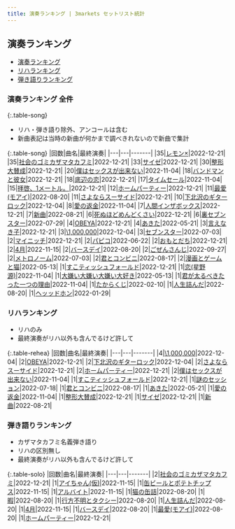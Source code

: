 ```yaml
---
title: 演奏ランキング | 3markets セットリスト統計
---
```

## 演奏ランキング

* [演奏ランキング](#演奏ランキング)
* [リハランキング](#リハランキング)
* [弾き語りランキング](#弾き語りランキング)


### 演奏ランキング 全件

{:.table-song}

* リハ・弾き語り除外、アンコールは含む
* 新曲表記は当時の新曲が何かまで調べきれないので新曲で集計

{:.table-song}
|回数|曲名|最終演奏|
|---|---|-------|
|35|[レモン×](song003.html)|2022-12-21|
|35|[社会のゴミカザマタカフミ](song002.html)|2022-12-21|
|33|[サイゼ](song004.html)|2022-12-21|
|30|[整形大賛成](song005.html)|2022-12-21|
|20|[僕はセックスが出来ない](song006.html)|2022-11-04|
|18|[バンドマンと彼女](song009.html)|2022-12-21|
|18|[底辺の恋](song008.html)|2022-12-21|
|17|[タイムセール](song007.html)|2022-11-04|
|15|[拝啓、1メートル。](song010.html)|2022-12-21|
|12|[ホームパーティー](song011.html)|2022-12-21|
|11|[最愛(モアイ)](song014.html)|2022-08-20|
|11|[さよならスーサイド](song013.html)|2022-12-21|
|10|[下北沢のギターロック](song015.html)|2022-12-04|
|8|[愛の返金](song012.html)|2022-11-04|
|7|[人間インザボックス](song016.html)|2022-12-21|
|7|[新曲](song001.html)|2022-08-21|
|6|[死ぬほどめんどくさい](song018.html)|2022-12-21|
|6|[裏セブンスター](song017.html)|2022-07-29|
|4|[OBEYA](song021.html)|2022-12-21|
|4|[あきた](song019.html)|2022-05-21|
|3|[言えなき子](song027.html)|2022-12-21|
|3|[\1,000,000](song022.html)|2022-12-04|
|3|[セブンスター](song020.html)|2022-07-03|
|2|[マイニッチ](song046.html)|2022-12-21|
|2|[パピコ](song036.html)|2022-06-22|
|2|[おもとだち](song033.html)|2022-12-21|
|2|[4月](song029.html)|2022-11-15|
|2|[バースデイ](song028.html)|2022-08-20|
|2|[ごぜんさんじ](song026.html)|2022-09-27|
|2|[メトロノーム](song025.html)|2022-07-03|
|2|[君とコンビニ](song024.html)|2022-08-17|
|2|[漫画とゲームと猫](song023.html)|2022-05-13|
|1|[すこティッシュフォールド](song045.html)|2022-12-21|
|1|[恋(星野源)](song037.html)|2022-11-04|
|1|[大嫌い大嫌い大嫌い大好き](song035.html)|2022-05-13|
|1|[君が太るべきたった一つの理由](song034.html)|2022-11-04|
|1|[たからくじ](song032.html)|2022-02-10|
|1|[人生詰んだ](song031.html)|2022-08-20|
|1|[ヘッッドホン](song030.html)|2022-01-29|


### リハランキング

* リハのみ
* 最終演奏がリハ以外も含んでるけど許して


{:.table-rehea}
|回数|曲名|最終演奏|
|---|---|-------|
|4|[\1,000,000](song022.html)|2022-12-04|
|2|[OBEYA](song021.html)|2022-12-21|
|2|[下北沢のギターロック](song015.html)|2022-12-04|
|2|[さよならスーサイド](song013.html)|2022-12-21|
|2|[ホームパーティー](song011.html)|2022-12-21|
|2|[僕はセックスが出来ない](song006.html)|2022-11-04|
|1|[すこティッシュフォールド](song045.html)|2022-12-21|
|1|[謎のセッション](song038.html)|2022-07-18|
|1|[君とコンビニ](song024.html)|2022-08-17|
|1|[あきた](song019.html)|2022-05-21|
|1|[愛の返金](song012.html)|2022-11-04|
|1|[整形大賛成](song005.html)|2022-12-21|
|1|[サイゼ](song004.html)|2022-12-21|
|1|[新曲](song001.html)|2022-08-21|


### 弾き語りランキング

* カザマタカフミ名義弾き語り
* リハの区別無し
* 最終演奏がリハ以外も含んでるけど許して


{:.table-solo}
|回数|曲名|最終演奏|
|---|---|-------|
|2|[社会のゴミカザマタカフミ](song002.html)|2022-12-21|
|1|[アイちゃん(仮)](song044.html)|2022-11-15|
|1|[缶ビールとポテトチップス](song043.html)|2022-11-15|
|1|[アルバイト](song042.html)|2022-11-15|
|1|[猫の缶詰](song041.html)|2022-08-20|
|1|[暇](song040.html)|2022-08-20|
|1|[行方不明とタクシー](song039.html)|2022-08-20|
|1|[人生詰んだ](song031.html)|2022-08-20|
|1|[4月](song029.html)|2022-11-15|
|1|[バースデイ](song028.html)|2022-08-20|
|1|[最愛(モアイ)](song014.html)|2022-08-20|
|1|[ホームパーティー](song011.html)|2022-12-21|


<script src="https://cdnjs.cloudflare.com/ajax/libs/jquery/3.6.1/jquery.min.js" integrity="sha512-aVKKRRi/Q/YV+4mjoKBsE4x3H+BkegoM/em46NNlCqNTmUYADjBbeNefNxYV7giUp0VxICtqdrbqU7iVaeZNXA==" crossorigin="anonymous" referrerpolicy="no-referrer"></script>
<script src="https://cdnjs.cloudflare.com/ajax/libs/jquery.tablesorter/2.31.3/js/jquery.tablesorter.min.js" integrity="sha512-qzgd5cYSZcosqpzpn7zF2ZId8f/8CHmFKZ8j7mU4OUXTNRd5g+ZHBPsgKEwoqxCtdQvExE5LprwwPAgoicguNg==" crossorigin="anonymous" referrerpolicy="no-referrer"></script>
<link rel="stylesheet" href="https://cdnjs.cloudflare.com/ajax/libs/jquery.tablesorter/2.31.3/css/theme.default.min.css" integrity="sha512-wghhOJkjQX0Lh3NSWvNKeZ0ZpNn+SPVXX1Qyc9OCaogADktxrBiBdKGDoqVUOyhStvMBmJQ8ZdMHiR3wuEq8+w==" crossorigin="anonymous" referrerpolicy="no-referrer" />
<script>
$(function() {
    $(".table-song").tablesorter();
    $(".table-rehea").tablesorter();
    $(".table-solo").tablesorter();
});
</script>